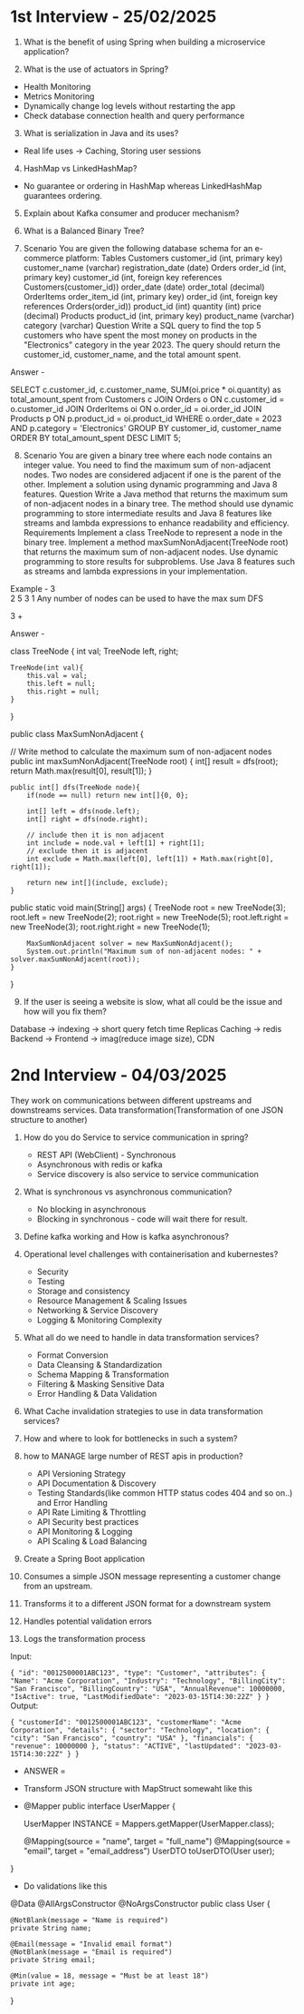 # 1st Interview - 25/02/2025

1. What is the benefit of using Spring when building a microservice application?

2. What is the use of actuators in Spring?
- Health Monitoring
- Metrics Monitoring
- Dynamically change log levels without restarting the app
- Check database connection health and query performance

3. What is serialization in Java and its uses?
- Real life uses -> Caching, Storing user sessions

4. HashMap vs LinkedHashMap?
- No guarantee or ordering in HashMap whereas LinkedHashMap guarantees ordering.

5. Explain about Kafka consumer and producer mechanism?

6. What is a Balanced Binary Tree?

7. Scenario
You are given the following database schema for an e-commerce platform:
Tables
Customers
customer_id (int, primary key)
customer_name (varchar)
registration_date (date)
Orders
order_id (int, primary key)
customer_id (int, foreign key references Customers(customer_id))
order_date (date)
order_total (decimal)
OrderItems
order_item_id (int, primary key)
order_id (int, foreign key references Orders(order_id))
product_id (int)
quantity (int)
price (decimal)
Products
product_id (int, primary key)
product_name (varchar)
category (varchar)
Question
Write a SQL query to find the top 5 customers who have spent the most money on products in the "Electronics" category in the year 2023. The query should return the customer_id, customer_name, and the total amount spent.


Answer - 


SELECT c.customer_id, c.customer_name, SUM(oi.price * oi.quantity) as total_amount_spent
from Customers c JOIN Orders o ON c.customer_id = o.customer_id
JOIN OrderItems oi ON o.order_id = oi.order_id
JOIN Products p ON p.product_id = oi.product_id
WHERE o.order_date = 2023 AND p.category = 'Electronics'
GROUP BY customer_id, customer_name
ORDER BY total_amount_spent DESC
LIMIT 5;


8. Scenario
You are given a binary tree where each node contains an integer value. You need to find the maximum sum of non-adjacent nodes. Two nodes are considered adjacent if one is the parent of the other. Implement a solution using dynamic programming and Java 8 features.
Question
Write a Java method that returns the maximum sum of non-adjacent nodes in a binary tree. The method should use dynamic programming to store intermediate results and Java 8 features like streams and lambda expressions to enhance readability and efficiency.
Requirements
Implement a class TreeNode to represent a node in the binary tree.
Implement a method maxSumNonAdjacent(TreeNode root) that returns the maximum sum of non-adjacent nodes.
Use dynamic programming to store results for subproblems.
Use Java 8 features such as streams and lambda expressions in your implementation.

Example - 
          3        
    2              5
       3                    1
Any number of nodes can be used to have the max sum
DFS

3 + 






Answer -









class TreeNode {
	int val;
	TreeNode left, right;

	TreeNode(int val){
		this.val = val;
		this.left = null;
		this.right = null;
	}
}



public class MaxSumNonAdjacent {

// Write method to calculate the maximum sum of non-adjacent nodes
    public int maxSumNonAdjacent(TreeNode root) {
	int[] result = dfs(root);
	return Math.max(result[0], result[1]);
}

	public int[] dfs(TreeNode node){
		if(node == null) return new int[]{0, 0};

		int[] left = dfs(node.left);
		int[] right = dfs(node.right);
	
		// include then it is non adjacent
		int include = node.val + left[1] + right[1];
		// exclude then it is adjacent
		int exclude = Math.max(left[0], left[1]) + Math.max(right[0], right[1]);

		return new int[](include, exclude);
	}



public static void main(String[] args) {
        TreeNode root = new TreeNode(3);
        root.left = new TreeNode(2);
        root.right = new TreeNode(5);
        root.left.right = new TreeNode(3);
        root.right.right = new TreeNode(1);

        MaxSumNonAdjacent solver = new MaxSumNonAdjacent();
        System.out.println("Maximum sum of non-adjacent nodes: " + solver.maxSumNonAdjacent(root));
    }


}


9. If the user is seeing a website is slow, what all could be the issue and how will you fix them?

Database -> indexing -> short query fetch time
Replicas 
Caching -> redis 
Backend -> 
Frontend -> imag(reduce image size), CDN

# 2nd Interview - 04/03/2025

They work on communications between different upstreams and downstreams services.
Data transformation(Transformation of one JSON structure to another)

1. How do you do Service to service communication in spring?
   - REST API (WebClient) - Synchronous
   - Asynchronous with redis or kafka
   - Service discovery is also service to service communication
2. What is synchronous vs asynchronous communication?
   - No blocking in asynchronous
   - Blocking in synchronous - code will wait there for result.
3. Define kafka working and How is kafka asynchronous?
4. Operational level challenges with containerisation and kubernestes?
   - Security
   - Testing
   - Storage and consistency
   - Resource Management & Scaling Issues
   - Networking & Service Discovery
   - Logging & Monitoring Complexity
5. What all do we need to handle in data transformation services?
   - Format Conversion
   - Data Cleansing & Standardization
   - Schema Mapping & Transformation
   - Filtering & Masking Sensitive Data
   - Error Handling & Data Validation
7. What Cache invalidation strategies to use in data transformation services?
8. How and where to look for bottlenecks in such a system?
9. how to MANAGE large number of REST apis in production?
   - API Versioning Strategy
   - API Documentation & Discovery
   - Testing Standards(like common HTTP status codes 404 and so on..) and Error Handling
   - API Rate Limiting & Throttling
   - API Security best practices
   - API Monitoring & Logging
   - API Scaling & Load Balancing
11. Create a Spring Boot application

1. Consumes a simple JSON message representing a customer change from an upstream.
2. Transforms it to a different JSON format for a downstream system
3. Handles potential validation errors
4. Logs the transformation process


Input: 

`{
  "id": "0012500001ABC123",
  "type": "Customer",
  "attributes": {
    "Name": "Acme Corporation",
    "Industry": "Technology",
    "BillingCity": "San Francisco",
    "BillingCountry": "USA",
    "AnnualRevenue": 10000000,
    "IsActive": true,
    "LastModifiedDate": "2023-03-15T14:30:22Z"
  }
}`
Output:

`{
  "customerId": "0012500001ABC123",
  "customerName": "Acme Corporation",
  "details": {
    "sector": "Technology",
    "location": {
      "city": "San Francisco",
      "country": "USA"
    },
    "financials": {
      "revenue": 10000000
    },
    "status": "ACTIVE",
    "lastUpdated": "2023-03-15T14:30:22Z"
  }
}`

- ANSWER =
- Transform JSON structure with MapStruct somewaht like this
- @Mapper
public interface UserMapper {
    
    UserMapper INSTANCE = Mappers.getMapper(UserMapper.class);

    @Mapping(source = "name", target = "full_name")
    @Mapping(source = "email", target = "email_address")
    UserDTO toUserDTO(User user);

}
- Do validations like this

@Data
@AllArgsConstructor
@NoArgsConstructor
public class User {
    
    @NotBlank(message = "Name is required")
    private String name;

    @Email(message = "Invalid email format")
    @NotBlank(message = "Email is required")
    private String email;

    @Min(value = 18, message = "Must be at least 18")
    private int age;
}
